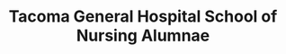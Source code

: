 ---
layout: repo
title: "Tacoma General Hospital School of Nursing Alumnae"
id: 25200
permalink: repos/25200/
---